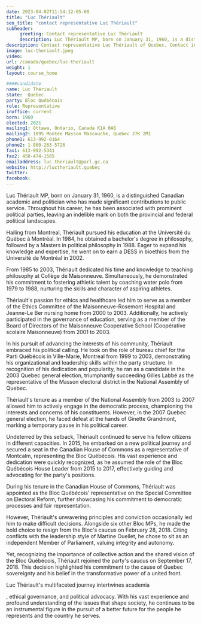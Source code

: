 ```yaml
---
date: 2023-04-02T11:54:12-05:00
title: "Luc Thériault"
seo_title: "contact representative Luc Thériault"
subheader:
     greeting: Contact representative Luc Thériault
     description: Luc Thériault MP, born on January 31, 1960, is a distinguished Canadian academic and politician who has made significant contributions to public service.
description: Contact representative Luc Thériault of Quebec. Contact information for Luc Thériault includes email address, phone number, and mailing address.
image: luc-theriault.jpeg
video:
url: /canada/quebec/luc-theriault
weight: 1
layout: course_home

####candidate
name: Luc Thériault
state:	Quebec
party: Bloc Québécois
role: Representative
inoffice: current
born: 1960
elected: 2021
mailing1: Ottawa, Ontario, Canada K1A 0A6
mailing2: 1095 Montée Masson Mascouche, Quebec J7K 2M1
phone1: 613-992-0164
phone2: 1-800-263-5726
fax1: 613-992-5341
fax2: 450-474-1585
emailaddress: luc.theriault@parl.gc.ca
website: http://luctheriault.quebec
twitter:
facebook:
---
```


Luc Thériault MP, born on January 31, 1960, is a distinguished Canadian academic and politician who has made significant contributions to public service. Throughout his career, he has been associated with prominent political parties, leaving an indelible mark on both the provincial and federal political landscapes.

Hailing from Montreal, Thériault pursued his education at the Université du Québec à Montréal. In 1984, he obtained a bachelor's degree in philosophy, followed by a Masters in political philosophy in 1988. Eager to expand his knowledge and expertise, he went on to earn a DESS in bioethics from the Université de Montréal in 2002.

From 1985 to 2003, Thériault dedicated his time and knowledge to teaching philosophy at Collège de Maisonneuve. Simultaneously, he demonstrated his commitment to fostering athletic talent by coaching water polo from 1979 to 1988, nurturing the skills and character of aspiring athletes.

Thériault's passion for ethics and healthcare led him to serve as a member of the Ethics Committee of the Maisonneuve-Rosemont Hospital and Jeanne-Le Ber nursing home from 2000 to 2003. Additionally, he actively participated in the governance of education, serving as a member of the Board of Directors of the Maisonneuve Cooperative School (Coopérative scolaire Maisonneuve) from 2001 to 2003.

In his pursuit of advancing the interests of his community, Thériault embraced his political calling. He took on the role of bureau chief for the Parti Québécois in Ville-Marie, Montreal from 1999 to 2003, demonstrating his organizational and leadership skills within the party structure. In recognition of his dedication and popularity, he ran as a candidate in the 2003 Quebec general election, triumphantly succeeding Gilles Labbé as the representative of the Masson electoral district in the National Assembly of Quebec.

Thériault's tenure as a member of the National Assembly from 2003 to 2007 allowed him to actively engage in the democratic process, championing the interests and concerns of his constituents. However, in the 2007 Quebec general election, he faced defeat at the hands of Ginette Grandmont, marking a temporary pause in his political career.

Undeterred by this setback, Thériault continued to serve his fellow citizens in different capacities. In 2015, he embarked on a new political journey and secured a seat in the Canadian House of Commons as a representative of Montcalm, representing the Bloc Québécois. His vast experience and dedication were quickly recognized, as he assumed the role of the Bloc Québécois House Leader from 2015 to 2017, effectively guiding and advocating for the party's positions.

During his tenure in the Canadian House of Commons, Thériault was appointed as the Bloc Québécois' representative on the Special Committee on Electoral Reform, further showcasing his commitment to democratic processes and fair representation.

However, Thériault's unwavering principles and conviction occasionally led him to make difficult decisions. Alongside six other Bloc MPs, he made the bold choice to resign from the Bloc's caucus on February 28, 2018. Citing conflicts with the leadership style of Martine Ouellet, he chose to sit as an independent Member of Parliament, valuing integrity and autonomy.

Yet, recognizing the importance of collective action and the shared vision of the Bloc Québécois, Thériault rejoined the party's caucus on September 17, 2018. This decision highlighted his commitment to the cause of Quebec sovereignty and his belief in the transformative power of a united front.

Luc Thériault's multifaceted journey intertwines academia

, ethical governance, and political advocacy. With his vast experience and profound understanding of the issues that shape society, he continues to be an instrumental figure in the pursuit of a better future for the people he represents and the country he serves.
